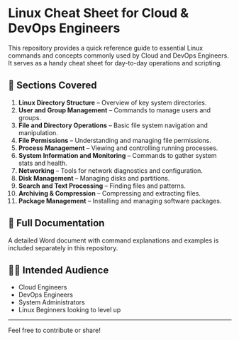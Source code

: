 # Linux Cheat Sheet for Cloud & DevOps Engineers

This repository provides a quick reference guide to essential Linux commands and concepts commonly used by Cloud and DevOps Engineers. It serves as a handy cheat sheet for day-to-day operations and scripting.

## 📂 Sections Covered

1. **Linux Directory Structure** – Overview of key system directories.
2. **User and Group Management** – Commands to manage users and groups.
3. **File and Directory Operations** – Basic file system navigation and manipulation.
4. **File Permissions** – Understanding and managing file permissions.
5. **Process Management** – Viewing and controlling running processes.
6. **System Information and Monitoring** – Commands to gather system stats and health.
7. **Networking** – Tools for network diagnostics and configuration.
8. **Disk Management** – Managing disks and partitions.
9. **Search and Text Processing** – Finding files and patterns.
10. **Archiving & Compression** – Compressing and extracting files.
11. **Package Management** – Installing and managing software packages.

## 📄 Full Documentation

A detailed Word document with command explanations and examples is included separately in this repository.

## 👨‍💻 Intended Audience

- Cloud Engineers  
- DevOps Engineers  
- System Administrators  
- Linux Beginners looking to level up

---

Feel free to contribute or share!
